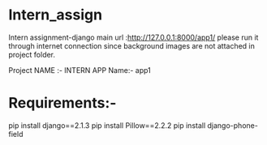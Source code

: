 # Intern_assign
Intern assignment-django
main url :http://127.0.0.1:8000/app1/
please run it through internet connection since background images are not attached in project folder.

Project NAME :- INTERN
APP Name:- app1


# Requirements:-
pip install django==2.1.3
pip install Pillow==2.2.2
pip install django-phone-field
